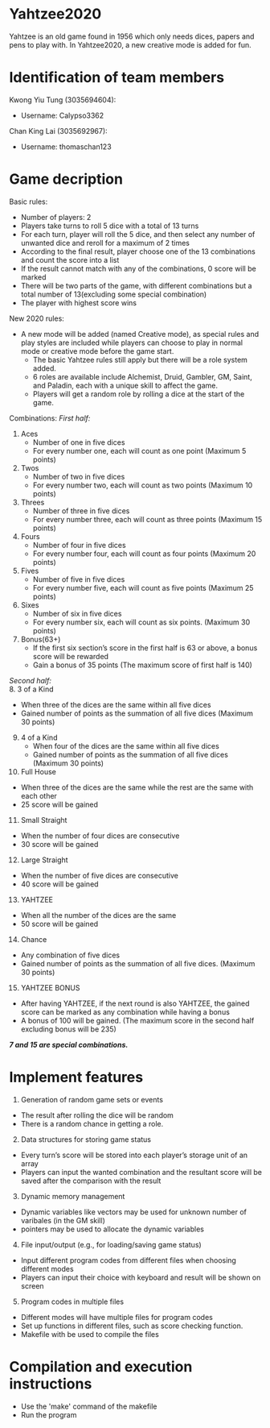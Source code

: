 # Yahtzee2020 #
  Yahtzee is an old game found in 1956 which only needs dices, papers and pens to play with. In Yahtzee2020, a new creative mode is added for fun.
# Identification of team members 
Kwong Yiu Tung (3035694604): 
  - Username: Calypso3362

Chan King Lai (3035692967): 
  - Username: thomaschan123

# Game decription

Basic rules:
-	Number of players: 2
-	Players take turns to roll 5 dice with a total of 13 turns
-	For each turn, player will roll the 5 dice, and then select any number of unwanted dice and reroll for a maximum of 2 times 
-	According to the final result, player choose one of the 13 combinations and count the score into a list
-	If the result cannot match with any of the combinations, 0 score will be marked
-	There will be two parts of the game, with different combinations but a total number of 13(excluding some special combination)
-	The player with highest score wins

New 2020 rules:
- A new mode will be added (named Creative mode), as special rules and play styles are included while players can choose to play in normal mode or creative mode before the game start.
    - The basic Yahtzee rules still apply but there will be a role system added.
    - 6 roles are available include Alchemist, Druid, Gambler, GM, Saint, and Paladin, each with a unique skill to affect the game.
    - Players will get a random role by rolling a dice at the start of the game.

Combinations: 
*First half:*
1. Aces
   - Number of one in five dices
   - For every number one, each will count as one point (Maximum 5 points)
2. Twos	
   - Number of two in five dices
   - For every number two, each will count as two points (Maximum 10 points)
3. Threes
   - Number of three in five dices
   - For every number three, each will count as three points (Maximum 15 points)
4. Fours
   - Number of four in five dices
   - For every number four, each will count as four points (Maximum 20 points)
5. Fives	
   - Number of five in five dices
   - For every number five, each will count as five points (Maximum 25 points)
6. Sixes	
   - Number of six in five dices
   - For every number six, each will count as six points. (Maximum 30 points)
7. Bonus(63+)
   - If the first six section’s score in the first half is 63 or above, a bonus score will be rewarded
   - Gain a bonus of 35 points (The maximum score of first half is 140)


*Second half:*  
8. 3 of a Kind
   - When three of the dices are the same within all five dices
   - Gained number of points  as the summation of all five dices (Maximum 30 points)
9. 4 of a Kind	
   - When four of the dices are the same within all five dices
   - Gained number of points  as the summation of all five dices (Maximum 30 points)
10. Full House
   - When three of the dices are the same while the rest are the same with each other	
   - 25 score will be gained
11. Small Straight
   - When the number of four dices are consecutive
   - 30 score will be gained
12. Large Straight	
   - When the number of five dices are consecutive
   - 40 score will be gained
13. YAHTZEE	
   - When all the number of the dices are the same
   - 50 score will be gained
14. Chance
   - Any combination of five dices
   - Gained number of points  as the summation of all five dices. (Maximum 30 points)
15. YAHTZEE BONUS	
   - After having YAHTZEE, if the next round is also YAHTZEE, the gained score can be marked as any combination while having a bonus	
   - A bonus of 100 will be gained. (The maximum score in the second half excluding bonus will be 235)

***7 and 15 are special combinations.***

# Implement features

1. Generation of random game sets or events 
- The result after rolling the dice will be random
- There is a random chance in getting a role.

2. Data structures for storing game status
- Every turn’s score will be stored into each player’s storage unit of an array
- Players can input the wanted combination and the resultant score will be saved after the comparison with the result

3. Dynamic memory management
- Dynamic variables like vectors may be used for unknown number of varibales (in the GM skill)
- pointers may be used to allocate the dynamic variables

4. File input/output (e.g., for loading/saving game status)
- Input different program codes from different files when choosing different modes
- Players can input their choice with keyboard and result will be shown on screen

5. Program codes in multiple files
- Different modes will have multiple files for program codes
- Set up functions in different files, such as score checking function.
- Makefile with be used to compile the files


                  
# Compilation and execution instructions
- Use the 'make' command of the makefile
- Run the program
